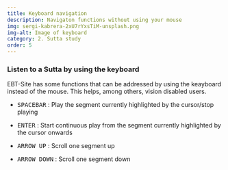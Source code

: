 ```yaml
---
title: Keyboard navigation
description: Navigaton functions without using your mouse
img: sergi-kabrera-2xU7rYxsTiM-unsplash.png
img-alt: Image of keyboard
category: 2. Sutta study
order: 5
---
```


### Listen to a Sutta by using the keyboard
EBT-Site has some functions that can be addressed by using the keayboard instead of the mouse. This helps, among others, vision disabled users.
- <kbd>SPACEBAR</kbd> : Play the segment currently highlighted by the cursor/stop playing

- <kbd>ENTER</kbd> : Start continuous play from the segment currently highlighted by the cursor onwards
- <kbd>ARROW UP</kbd> : Scroll one segment up
- <kbd>ARROW DOWN</kbd> : Scroll one segment down
